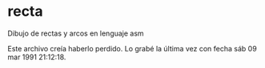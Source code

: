 # recta
Dibujo de rectas y arcos en lenguaje asm

Este archivo creía haberlo perdido. Lo grabé la última vez con fecha sáb 09 mar 1991 21∶12∶18.
